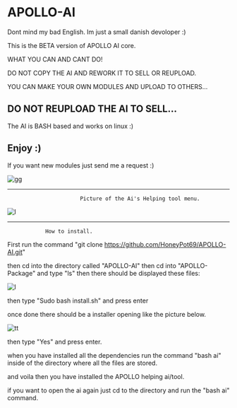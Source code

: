 # APOLLO-AI


Dont mind my bad English. Im just a small danish devoloper :)




This is the BETA version of APOLLO AI core.

WHAT YOU CAN AND CANT DO!

DO NOT COPY THE AI AND REWORK IT TO SELL OR REUPLOAD.

YOU CAN MAKE YOUR OWN MODULES AND UPLOAD TO OTHERS...

DO NOT REUPLOAD THE AI TO SELL...
----------------------------------------------------------

The AI is BASH based and works on linux :)



Enjoy :)
----------------------------------------------------------

If you want new modules just send me a request :)




![gg](https://user-images.githubusercontent.com/93089744/149834982-26646054-a367-48d5-9dc3-44c5dfb14e5b.png)




---------------------------------------------------------------------------------------------------------------
                           Picture of the Ai's Helping tool menu.


![l](https://user-images.githubusercontent.com/93089744/150659511-cc7f8d94-adc8-48ac-96be-ff97cfa83a7f.png)


------------------------------------------------------------------------------
                How to install.



First run the command "git clone https://github.com/HoneyPot69/APOLLO-AI.git"

then cd into the directory called "APOLLO-AI" then cd into "APOLLO-Package" and type "ls" then there should be displayed these files:

![l](https://user-images.githubusercontent.com/93089744/150659578-6642d1dd-b6f3-44a8-b97a-8bc948a1a996.png)



then type "Sudo bash install.sh" and press enter

once done there should be a installer opening like the picture below.








![tt](https://user-images.githubusercontent.com/93089744/149834560-49ce3d63-e5c7-464d-8781-e43c039fcaea.png)








then type "Yes" and press enter.





when you have installed all the dependencies run the command "bash ai" inside of the directory where all the files are stored.

and voila then you have installed the APOLLO helping ai/tool.


if you want to open the ai again just cd to the directory and run the "bash ai" command.







